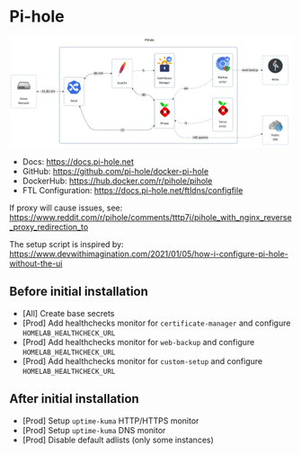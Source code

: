 # Pi-hole

![diagram](../../docs/diagrams/out/apps/pihole.png)

- Docs: <https://docs.pi-hole.net>
- GitHub: <https://github.com/pi-hole/docker-pi-hole>
- DockerHub: <https://hub.docker.com/r/pihole/pihole>
- FTL Configuration: <https://docs.pi-hole.net/ftldns/configfile>

If proxy will cause issues, see: <https://www.reddit.com/r/pihole/comments/tttp7j/pihole_with_nginx_reverse_proxy_redirection_to>

The setup script is inspired by: <https://www.devwithimagination.com/2021/01/05/how-i-configure-pi-hole-without-the-ui>

## Before initial installation

- \[All\] Create base secrets
- \[Prod\] Add healthchecks monitor for `certificate-manager` and configure `HOMELAB_HEALTHCHECK_URL`
- \[Prod\] Add healthchecks monitor for `web-backup` and configure `HOMELAB_HEALTHCHECK_URL`
- \[Prod\] Add healthchecks monitor for `custom-setup` and configure `HOMELAB_HEALTHCHECK_URL`

## After initial installation

- \[Prod\] Setup `uptime-kuma` HTTP/HTTPS monitor
- \[Prod\] Setup `uptime-kuma` DNS monitor
- \[Prod\] Disable default adlists (only some instances)
